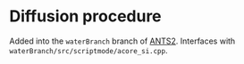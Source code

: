 # Diffusion procedure

Added into the `waterBranch` branch of [ANTS2](https://github.com/andrmor/ANTS2). Interfaces with `waterBranch/src/scriptmode/acore_si.cpp`.
